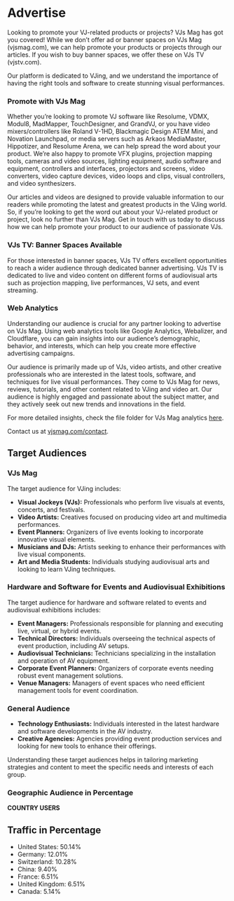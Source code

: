 # Advertise

Looking to promote your VJ-related products or projects? VJs Mag has got you covered! While we don’t offer ad or banner spaces on VJs Mag (vjsmag.com), we can help promote your products or projects through our articles. If you wish to buy banner spaces, we offer these on VJs TV (vjstv.com). 

Our platform is dedicated to VJing, and we understand the importance of having the right tools and software to create stunning visual performances.

### Promote with VJs Mag

Whether you’re looking to promote VJ software like Resolume, VDMX, Modul8, MadMapper, TouchDesigner, and GrandVJ, or you have video mixers/controllers like Roland V-1HD, Blackmagic Design ATEM Mini, and Novation Launchpad, or media servers such as Arkaos MediaMaster, Hippotizer, and Resolume Arena, we can help spread the word about your product. We’re also happy to promote VFX plugins, projection mapping tools, cameras and video sources, lighting equipment, audio software and equipment, controllers and interfaces, projectors and screens, video converters, video capture devices, video loops and clips, visual controllers, and video synthesizers.

Our articles and videos are designed to provide valuable information to our readers while promoting the latest and greatest products in the VJing world. So, if you’re looking to get the word out about your VJ-related product or project, look no further than VJs Mag. Get in touch with us today to discuss how we can help promote your product to our audience of passionate VJs.

### VJs TV: Banner Spaces Available

For those interested in banner spaces, VJs TV offers excellent opportunities to reach a wider audience through dedicated banner advertising. VJs TV is dedicated to live and video content on different forms of audiovisual arts such as projection mapping, live performances, VJ sets, and event streaming. 

### Web Analytics

Understanding our audience is crucial for any partner looking to advertise on VJs Mag. Using web analytics tools like Google Analytics, Webalizer, and Cloudflare, you can gain insights into our audience’s demographic, behavior, and interests, which can help you create more effective advertising campaigns.

Our audience is primarily made up of VJs, video artists, and other creative professionals who are interested in the latest tools, software, and techniques for live visual performances. They come to VJs Mag for news, reviews, tutorials, and other content related to VJing and video art. Our audience is highly engaged and passionate about the subject matter, and they actively seek out new trends and innovations in the field.

For more detailed insights, check the file folder for VJs Mag analytics [here](https://drive.google.com/drive/folders/0B5asuVbI_fT3YzJzTTJXWVVrb0E?resourcekey=0-Sqe0Ehgz0x4d15aUGkgB8A).

Contact us at [vjsmag.com/contact](https://vjsmag.com/contact/).

## Target Audiences

### VJs Mag
The target audience for VJing includes:
- **Visual Jockeys (VJs):** Professionals who perform live visuals at events, concerts, and festivals.
- **Video Artists:** Creatives focused on producing video art and multimedia performances.
- **Event Planners:** Organizers of live events looking to incorporate innovative visual elements.
- **Musicians and DJs:** Artists seeking to enhance their performances with live visual components.
- **Art and Media Students:** Individuals studying audiovisual arts and looking to learn VJing techniques.

### Hardware and Software for Events and Audiovisual Exhibitions
The target audience for hardware and software related to events and audiovisual exhibitions includes:
- **Event Managers:** Professionals responsible for planning and executing live, virtual, or hybrid events.
- **Technical Directors:** Individuals overseeing the technical aspects of event production, including AV setups.
- **Audiovisual Technicians:** Technicians specializing in the installation and operation of AV equipment.
- **Corporate Event Planners:** Organizers of corporate events needing robust event management solutions.
- **Venue Managers:** Managers of event spaces who need efficient management tools for event coordination.

### General Audience
- **Technology Enthusiasts:** Individuals interested in the latest hardware and software developments in the AV industry.
- **Creative Agencies:** Agencies providing event production services and looking for new tools to enhance their offerings.

Understanding these target audiences helps in tailoring marketing strategies and content to meet the specific needs and interests of each group.

### Geographic Audience in Percentage
**COUNTRY USERS**
## Traffic in Percentage
- United States: 50.14%
- Germany: 12.01%
- Switzerland: 10.28%
- China: 9.40%
- France: 6.51%
- United Kingdom: 6.51%
- Canada: 5.14%